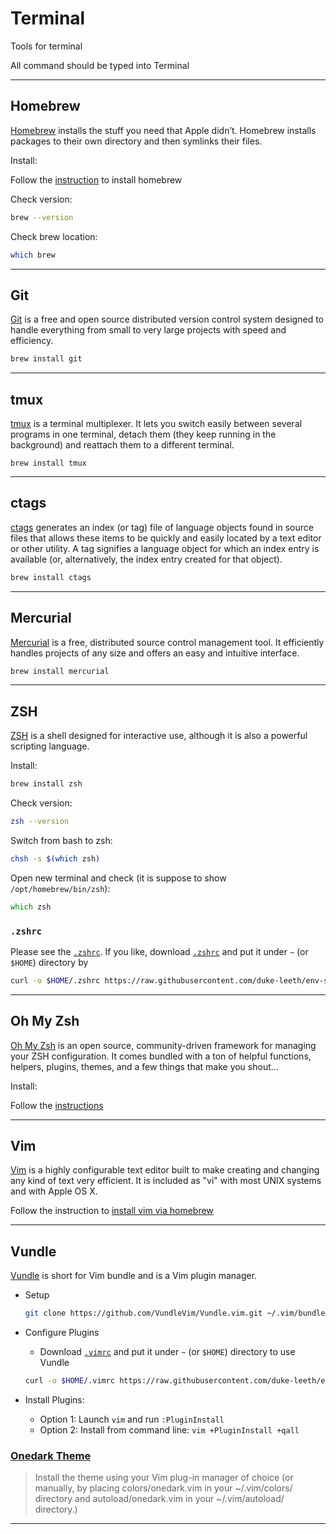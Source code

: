 # Terminal

Tools for terminal

All command should be typed into Terminal

---

## Homebrew

[Homebrew](https://brew.sh/) installs the stuff you need that Apple didn’t. Homebrew installs packages to their own directory and then symlinks their files.

Install:

Follow the [instruction](https://brew.sh) to install homebrew

Check version:

```bash
brew --version
```

Check brew location:

```bash
which brew
```

---

## Git

[Git](https://git-scm.com/) is a free and open source distributed version control system designed to handle everything from small to very large projects with speed and efficiency.

```bash
brew install git
```

---

## tmux

[tmux](https://github.com/tmux/tmux/wiki) is a terminal multiplexer. It lets you switch easily between several programs in one terminal, detach them (they keep running in the background) and reattach them to a different terminal.

```
brew install tmux
```

---

## ctags

[ctags](http://ctags.sourceforge.net/) generates an index (or tag) file of language objects found in source files that allows these items to be quickly and easily located by a text editor or other utility. A tag signifies a language object for which an index entry is available (or, alternatively, the index entry created for that object).

```bash
brew install ctags
```

---

## Mercurial

[Mercurial](https://www.mercurial-scm.org/) is a free, distributed source control management tool. It efficiently handles projects of any size and offers an easy and intuitive interface.

```bash
brew install mercurial
```

---

## ZSH

[ZSH](http://www.zsh.org/) is a shell designed for interactive use, although it is also a powerful scripting language.

Install:

```bash
brew install zsh
```

Check version:

```bash
zsh --version
```

Switch from bash to zsh:

```bash
chsh -s $(which zsh)
```

Open new terminal and check (it is suppose to show `/opt/homebrew/bin/zsh`):

```zsh
which zsh
```

### `.zshrc`

Please see the [`.zshrc`](https://github.com/duke-leeth/env-setup/blob/master/.zshrc).
If you like, download [`.zshrc`](https://github.com/duke-leeth/env-setup/blob/master/.zshrc) and put it under `~` (or `$HOME`) directory by 


```bash
curl -o $HOME/.zshrc https://raw.githubusercontent.com/duke-leeth/env-setup/master/.zshrc
```

---

## Oh My Zsh

[Oh My Zsh](http://ohmyz.sh/) is an open source, community-driven framework for managing your ZSH configuration. It comes bundled with a ton of helpful functions, helpers, plugins, themes, and a few things that make you shout...

Install:

Follow the [instructions](https://ohmyz.sh/#install)

---

## Vim

[Vim](http://www.vim.org/) is a highly configurable text editor built to make creating and changing any kind of text very efficient. It is included as "vi" with most UNIX systems and with Apple OS X.

Follow the instruction to [install vim via homebrew](https://formulae.brew.sh/formula/vim)

---

## Vundle

[Vundle](https://github.com/VundleVim/Vundle.vim) is short for Vim bundle and is a Vim plugin manager.
* Setup

  ```bash
  git clone https://github.com/VundleVim/Vundle.vim.git ~/.vim/bundle/Vundle.vim
  ```

* Configure Plugins

  * Download [`.vimrc`](https://github.com/duke-leeth/env-setup/blob/master/.vimrc) and put it under `~` (or `$HOME`) directory to use Vundle

  ```bash
  curl -o $HOME/.vimrc https://raw.githubusercontent.com/duke-leeth/env-setup/master/.vimrc
  ```

* Install Plugins:

  * Option 1: Launch `vim` and run `:PluginInstall`
  * Option 2: Install from command line: `vim +PluginInstall +qall`

### [Onedark Theme](https://github.com/joshdick/onedark.vim)

  > Install the theme using your Vim plug-in manager of choice (or manually, by placing colors/onedark.vim in your ~/.vim/colors/ directory and autoload/onedark.vim in your ~/.vim/autoload/ directory.)

---
